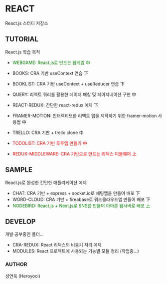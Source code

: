 # REACT
React.js 스터디 저장소

## TUTORIAL
React.js 학습 목적<br />

- <font color="green">WEBGAME: React.js로 만드는 웹게임 中</font>
- BOOKS: CRA 기반 useContext 연습 下
- BOOKLIST: CRA 기반 useContext + useReducer 연습 下

- QUERY: 리액트 쿼리를 활용한 데이터 패칭 및 페이지네이션 구현 中
- REACT-REDUX: 간단한 react-redux 예제 下
- FRAMER-MOTION: 인터렉티브한 리액트 앱을 제작하기 위한 framer-motion 사용법 中
- TRELLO: CRA 기반 + trello clone 中

- <font color="red">TODOLIST: CRA 기반 투두앱 만들기 中</font>
- <font color="red">REDUX-MIDDLEWARE: CRA 기반으로 만드는 리덕스 미들웨어 上</font>

## SAMPLE
React.js로 완성한 간단한 애플리케이션 예제<br />

- CHAT: CRA 기반 + express + socket.io로 채팅앱을 만들어 배포 下
- WORD-CLOUD: CRA 기반 + fireabase로 워드클라우드앱 만들어 배포 下
- <font color="green"> NODEBIRD: React.js + Next.js로 SNS앱 만들어 아마존 웹서버로 배포 上</font>

## DEVELOP
개발·공부중인 폴더...<br />

- CRA-REDUX: React 리덕스의 비동기 처리 예제
- MODULES: React 프로젝트에 사용되는 기능별 모듈 정리 (작업중...)


### AUTHOR
성연욱 (Heroyooi)